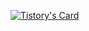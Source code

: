 [![Tistory's Card](https://github-readme-tistory-card.vercel.app/api?name=devwriter&postId=10)](https://github.com/loosie/github-readme-tistory-card)
